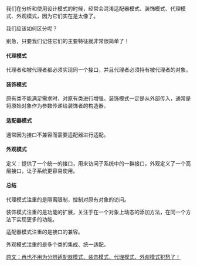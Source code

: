 我们在分析和使用设计模式的时候，经常会混淆适配器模式、装饰模式、代理模式、外观模式，因为它们实在是太像了。

我们应该如何区分呢？

别急，只要我们记住它们的主要特征就非常很简单了！

#### 代理模式

代理者和被代理者都必须实现同一个接口，并且代理者必须持有被代理者的对象。

#### 装饰模式

原有类不能满足需求时，对原有类进行增强。装饰模式一定是从外部传入，通常是将原始对象作为参数传递给装饰者的构造器。

#### 适配器模式

通常因为接口不兼容而需要适配器进行适配。

#### 外观模式

定义：提供了一个统一的接口，用来访问子系统中的一群接口，外观定义了一个高层接口，让子系统更容易使用。

#### 总结

代理模式注重的是隔离限制，控制对原有对象的访问。

装饰模式注重的是功能的扩展，关注于在一个对象上动态的添加方法，在同一个方法下实现更多的功能。

适配器模式注重的是接口的兼容。

外观模式注重的是多个类的集成、统一适配。



[原文：再也不用为分辨适配器模式、装饰模式、代理模式、外观模式犯愁了！](https://blog.csdn.net/u011578734/article/details/113745223)